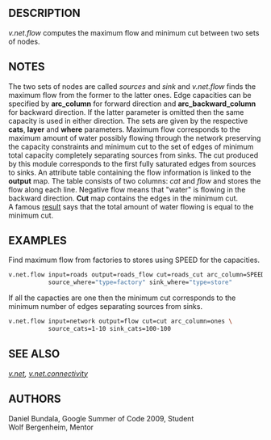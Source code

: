 ## DESCRIPTION

*v.net.flow* computes the maximum flow and minimum cut between two sets
of nodes.

## NOTES

The two sets of nodes are called *sources* and *sink* and *v.net.flow*
finds the maximum flow from the former to the latter ones. Edge
capacities can be specified by **arc_column** for forward direction and
**arc_backward_column** for backward direction. If the latter parameter
is omitted then the same capacity is used in either direction. The sets
are given by the respective **cats**, **layer** and **where**
parameters. Maximum flow corresponds to the maximum amount of water
possibly flowing through the network preserving the capacity constraints
and minimum cut to the set of edges of minimum total capacity completely
separating sources from sinks. The cut produced by this module
corresponds to the first fully saturated edges from sources to sinks. An
attribute table containing the flow information is linked to the
**output** map. The table consists of two columns: *cat* and *flow* and
stores the flow along each line. Negative flow means that "water" is
flowing in the backward direction. **Cut** map contains the edges in the
minimum cut.  
A famous
[result](https://en.wikipedia.org/wiki/Max-flow_min-cut_theorem) says
that the total amount of water flowing is equal to the minimum cut.

## EXAMPLES

Find maximum flow from factories to stores using SPEED for the
capacities.

```sh
v.net.flow input=roads output=roads_flow cut=roads_cut arc_column=SPEED \
           source_where="type=factory" sink_where="type=store"
```

If all the capacties are one then the minimum cut corresponds to the
minimum number of edges separating sources from sinks.

```sh
v.net.flow input=network output=flow cut=cut arc_column=ones \
           source_cats=1-10 sink_cats=100-100
```

## SEE ALSO

*[v.net](v.net.md), [v.net.connectivity](v.net.connectivity.md)*

## AUTHORS

Daniel Bundala, Google Summer of Code 2009, Student  
Wolf Bergenheim, Mentor
